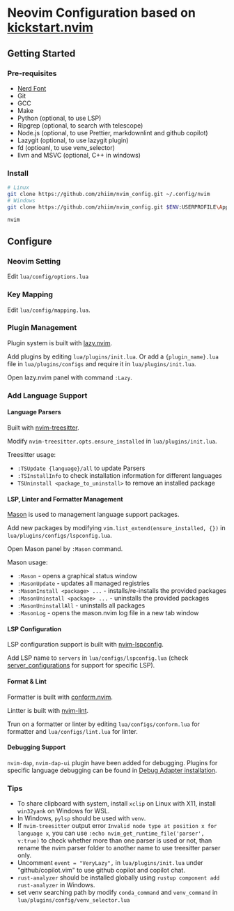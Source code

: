 # Neovim Configuration based on [kickstart.nvim](https://github.com/nvim-lua/kickstart.nvim)

## Getting Started

### Pre-requisites

- [Nerd Font](https://www.nerdfonts.com/)
- Git
- GCC
- Make
- Python (optional, to use LSP)
- Ripgrep (optional, to search with telescope)
- Node.js (optional, to use Prettier, markdownlint and github copilot)
- Lazygit (optional, to use lazygit plugin)
- fd (optioanl, to use venv_selector)
- llvm and MSVC (optional, C++ in windows)

### Install

```bash
# Linux
git clone https://github.com/zhiim/nvim_config.git ~/.config/nvim
# Windows
git clone https://github.com/zhiim/nvim_config.git $ENV:USERPROFILE\AppData\Local\nvim

nvim
```

## Configure

### Neovim Setting

Edit `lua/config/options.lua`

### Key Mapping

Edit `lua/config/mapping.lua`.

### Plugin Management

Plugin system is built with [lazy.nvim](https://github.com/folke/lazy.nvim).

Add plugins by editing `lua/plugins/init.lua`. Or add a `{plugin_name}.lua` file in `lua/plugins/configs` and require it in `lua/plugins/init.lua`.

Open lazy.nvim panel with command `:Lazy`.

### Add Language Support

#### Language Parsers

Built with [nvim-treesitter](https://github.com/nvim-treesitter/nvim-treesitter).

Modify `nvim-treesitter.opts.ensure_installed` in `lua/plugins/init.lua`.

Treesitter usage:

- `:TSUpdate {language}/all` to update Parsers
- `:TSInstallInfo` to check installation information for different languages
- `TSUninstall <package_to_uninstall>` to remove an installed package

#### LSP, Linter and Formatter Management

[Mason](https://github.com/williamboman/mason.nvim) is used to management language support packages.

Add new packages by modifying `vim.list_extend(ensure_installed, {})` in `lua/plugins/configs/lspconfig.lua`.

Open Mason panel by `:Mason` command.

Mason usage:

- `:Mason` - opens a graphical status window
- `:MasonUpdate` - updates all managed registries
- `:MasonInstall <package> ...` - installs/re-installs the provided packages
- `:MasonUninstall <package> ...` - uninstalls the provided packages
- `:MasonUninstallAll` - uninstalls all packages
- `:MasonLog` - opens the mason.nvim log file in a new tab window

#### LSP Configuration

LSP configuration support is built with [nvim-lspconfig](https://github.com/neovim/nvim-lspconfig).

Add LSP name to `servers` in `lua/configs/lspconfig.lua` (check [server_configurations](https://github.com/neovim/nvim-lspconfig/blob/master/doc/server_configurations.md#clangd) for support for specific LSP).

#### Format & Lint

Formatter is built with [conform.nvim](https://github.com/stevearc/conform.nvim).

Lintter is built with [nvim-lint](https://github.com/mfussenegger/nvim-lint).

Trun on a formatter or linter by editing `lua/configs/conform.lua` for formatter and `lua/configs/lint.lua` for linter.

#### Debugging Support

`nvim-dap`, `nvim-dap-ui` plugin have been added for debugging. Plugins for specific language debugging can be found in [Debug Adapter installation](https://github.com/mfussenegger/nvim-dap/wiki/Debug-Adapter-installation).

### Tips

- To share clipboard with system, install `xclip` on Linux with X11, install `win32yank` on Windows for WSL.
- In Windows, `pylsp` should be used with `venv`.
- If `nvim-treesitter` output error `Invalid node type at position x for language x`, you can use `:echo nvim_get_runtime_file('parser', v:true)` to check whether more than one parser is used or not, than rename the nvim parser folder to another name to use treesitter parser only.
- Uncomment `event = "VeryLazy",` in `lua/plugins/init.lua` under "github/copilot.vim" to use github copilot and copilot chat.
- `rust-analyzer` should be installed globally using `rustup component add rust-analyzer` in Windows.
- set venv searching path by modify `conda_command` and `venv_command` in `lua/plugins/config/venv_selector.lua`
